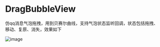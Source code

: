 # DragBubbleView

仿qq消息气泡拖拽，用到贝赛尔曲线，支持气泡状态监听回调，状态包括拖拽、移动、复原、消失，效果如下

![image](https://github.com/MonkeyMushroom/DragBubbleView/raw/master/1.gif)

